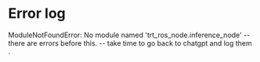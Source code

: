# Error log

ModuleNotFoundError: No module named 'trt_ros_node.inference_node'
-- there are errors before this.
-- take time to go back to chatgpt and log them .


